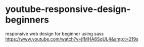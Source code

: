 # youtube-responsive-design-beginners
responsive web design for beginner using sass https://www.youtube.com/watch?v=jfMHA8SqUL4&amp;t=219s
